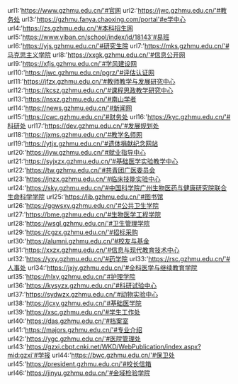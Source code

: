 url1:'https://www.gzhmu.edu.cn/'#官网
url2:'https://jwc.gzhmu.edu.cn/'#教务处
url3:'https://gzhmu.fanya.chaoxing.com/portal'#e学中心
url4:'https://zs.gzhmu.edu.cn/'#本科招生网
url5:'https://www.yiban.cn/school/index/id/18143'#易班
url6:'https://yjs.gzhmu.edu.cn/'#研究生院
url7:'https://mks.gzhmu.edu.cn/'#马克思主义学院
url8:'https://xxgk.gzhmu.edu.cn/'#信息公开网
url9:'https://xfjs.gzhmu.edu.cn/'#学风建设网
url10:'https://jwc.gzhmu.edu.cn/pgrz/'#评估认证网
url11:'https://jfzx.gzhmu.edu.cn/'#教师教学与发展研究中心
url12:'https://kcsz.gzhmu.edu.cn/'#课程思政教学研究中心
url13:'https://nsxz.gzhmu.edu.cn/'#南山学者
url14:'https://news.gzhmu.edu.cn/'#新闻网
url15:'https://cwc.gzhmu.edu.cn/'#财务处
url16:'https://kyc.gzhmu.edu.cn/'#科研处
url17:'https://dev.gzhmu.edu.cn/'#发展规划处
url18:'https://jxms.gzhmu.edu.cn/'#教学名师网
url19:'https://ytjx.gzhmu.edu.cn/'#遗体捐献纪念网站
url20:'https://jyw.gzhmu.edu.cn/'#就业指导中心
url21:'https://syjxzx.gzhmu.edu.cn/'#基础医学实验教学中心
url22:'https://tw.gzhmu.edu.cn/'#共青团广医委员会
url23:'https://jnzx.gzhmu.edu.cn/'#临床技能实验中心
url24:'https://sky.gzhmu.edu.cn/'#中国科学院广州生物医药与健康研究院联合生命科学学院
url25:'https://lib.gzhmu.edu.cn/'#图书馆
url26:'https://ggwsxy.gzhmu.edu.cn/'#公共卫生学院
url27:'https://bme.gzhmu.edu.cn/'#生物医学工程学院
url28:'https://wsgl.gzhmu.edu.cn/'#卫生管理学院
url29:'https://cgzx.gzhmu.edu.cn/'#招标采购
url30:'https://alumni.gzhmu.edu.cn/'#校友与基金
url31:'https://xxzx.gzhmu.edu.cn/'#信息与现代教育技术中心
url32:'https://yxy.gzhmu.edu.cn/'#药学院
url33:'https://rsc.gzhmu.edu.cn/'#人事处
url34:'https://jxjy.gzhmu.edu.cn/'#全科医学与继续教育学院
url35:'https://hlxy.gzhmu.edu.cn/'#护理学院
url36:'https://kysyzx.gzhmu.edu.cn/'#科研试验中心
url37:'https://sydwzx.gzhmu.edu.cn/'#动物实验中心
url38:'https://jcxy.gzhmu.edu.cn/'#基础医学院
url39:'https://xsc.gzhmu.edu.cn/'#学生工作处
url40:'https://das.gzhmu.edu.cn/'#档案室
url41:'https://majors.gzhmu.edu.cn/'#专业介绍
url42:'https://ygc.gzhmu.edu.cn/'#医院管理处
url43:'https://gzxi.cbpt.cnki.net/WKD/WebPublication/index.aspx?mid:gzxi'#学报
url44:'https://bwc.gzhmu.edu.cn/'#保卫处
url45:'https://president.gzhmu.edu.cn/'#校长信箱
url46:'https://jinyu.gzhmu.edu.cn/'#金域检验学院

